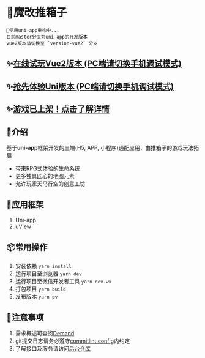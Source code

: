# 🎃魔改推箱子

```
🚀使用uni-app重构中...
目前master分支为uni-app的开发版本
vue2版本请切换至 `version-vue2` 分支
```

## ✨[在线试玩Vue2版本 (PC端请切换手机调试模式)](http://aringproject.3vfree.net/#/index)

## ✨[抢先体验Uni版本 (PC端请切换手机调试模式)](http://aring1998.gitee.io/sokoban-online)

## ✨[游戏已上架！点击了解详情](https://www.taptap.com/app/224432/)

## 📖介绍
基于**uni-app**框架开发的三端(H5, APP, 小程序)通配应用，由推箱子的游戏玩法拓展
* 带来RPG式体验的生命系统
* 更多独具匠心的地图元素
* 允许玩家天马行空的创意工坊

## 🔨应用框架
1. Uni-app
2. uView

## 📦常用操作
1. 安装依赖 `yarn install`
2. 运行项目至浏览器 `yarn dev`
3. 运行项目至微信开发者工具 `yarn dev-wx`
4. 打包项目 `yarn build`
5. 发布版本 `yarn pv`

## 🧨注意事项
1. 需求概述可查阅[Demand](/docs/Demand.md)
2. git提交日志请务必遵守[commitlint.config](/commitlint.config.js)内约定
3. 了解接口及服务请访问[后台仓库](https://gitee.com/funzeros/box-man)
